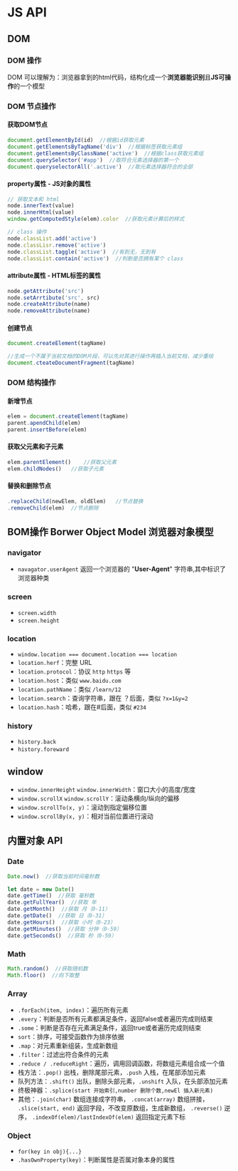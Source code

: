 # JS API

## DOM

### DOM 操作

DOM 可以理解为：浏览器拿到的html代码，结构化成一个**浏览器能识别**且**JS可操作**的一个模型

### DOM 节点操作

#### 获取DOM节点

```js
document.getElementById(id)  //根据id获取元素
document.getElementsByTagName('div')  //根据标签获取元素组
document.getElementsByClassName('active')  //根据class获取元素组
document.querySelector('#app')  //取符合元素选择器的第一个
document.queryselectorAll('.active')  //取元素选择器符合的全部
```

#### property属性 - JS对象的属性

```js
// 获取文本和 html
node.innerText(value)
node.innerHtml(value)
window.getComputedStyle(elem).color  //获取元素计算后的样式

// class 操作
node.classList.add('active')
node.classLisr.remove('active')
node.classList.taggle('active')  //有到无，无到有
node.classList.contain('active')  //判断是否拥有某个 class
```

#### attribute属性 - HTML标签的属性

```js
node.getAttribute('src')
node.setArrtibute('src', src)
node.createAttribute(name)
node.removeAttribute(name)
```

#### 创建节点

```js
document.createElement(tagName)

//生成一个不属于当前文档的DOM片段，可以先对其进行操作再插入当前文档，减少重绘
document.cteateDocumentFragment(tagName)    
```

### DOM 结构操作

#### 新增节点

```js
elem = document.createElement(tagName)
parent.apendChild(elem)    
parent.insertBefore(elem)
```
#### 获取父元素和子元素

```js
elem.parentElement()    //获取父元素
elem.childNodes()   //获取子元素
```
#### 替换和删除节点 

```js
.replaceChild(newElem, oldElem)   //节点替换
.removeChild(elem)  //节点删除
```

## BOM操作 Borwer Object Model 浏览器对象模型

### navigator

- `navagator.userAgent` 返回一个浏览器的 "**User-Agent**" 字符串,其中标识了浏览器种类

### screen

- `screen.width`
- `screen.height`


### location

- `window.location === document.location === location`
- `location.herf`：完整 URL
- `location.protocol`：协议 `http` `https` 等
- `location.host`：类似 `www.baidu.com`
- `location.pathName`：类似 `/learn/12`
- `location.search`：查询字符串，跟在 ？后面，类似 `?x=1&y=2`
- `location.hash`：哈希，跟在#后面，类似 `#234`

### history

- `history.back`
- `history.foreward`

## window

- `window.innerHeight` `window.innerWidth`：窗口大小的高度/宽度
- `window.scrollX` `window.scrollY`：滚动条横向/纵向的偏移
- `window.scrollTo(x, y)`：滚动到指定偏移位置
- `window.scrollBy(x, y)`：相对当前位置进行滚动

## 内置对象 API

### Date

```js
Date.now()  //获取当前时间毫秒数

let date = new Date()
date.getTime()  //获取 毫秒数
date.getFullYear()  //获取 年
date.getMonth()  //获取 月（0-11）
date.getDate()  //获取 日（0-31）
date.getHours()  //获取 小时（0-23）
date.getMinutes()  //获取 分钟（0-59）
date.getSeconds()  //获取 秒（0-59）
```

### Math

```js
Math.random()  //获取随机数
Math.floor()  //向下取整
```

### Array

- `.forEach(item, index)`：遍历所有元素
- `.every`：判断是否所有元素都满足条件，返回false或者遍历完成则结束
- `.some`：判断是否存在元素满足条件，返回true或者遍历完成则结束
- `sort`：排序，可接受函数作为排序依据
- `.map`：对元素重新组装，生成新数组
- `.filter`：过滤出符合条件的元素
- `.reduce / .reduceRight`：遍历，调用回调函数，将数组元素组合成一个值
- 栈方法：`.pop()` 出栈，删除尾部元素，`.push` 入栈，在尾部添加元素
- 队列方法：`.shift()` 出队，删除头部元素，`.unshift` 入队，在头部添加元素
- 终极神器：`.splice(start 开始索引,number 删除个数,newEl 插入新元素)`
- 其他：`.join(char)` 数组连接成字符串， `.concat(array)` 数组拼接， `.slice(start, end)` 返回字段，不改变原数组，生成新数组， `.reverse()` 逆序， `.indexOf(elem)/lastIndexOf(elem)` 返回指定元素下标

### Object

- `for(key in obj){...}`
- `.hasOwnProperty(key)`：判断属性是否属对象本身的属性

